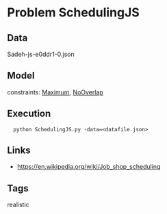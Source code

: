 # Problem SchedulingJS


## Data
  Sadeh-js-e0ddr1-0.json

## Model
  constraints: [Maximum](http://pycsp.org/documentation/constraints/Maximum), [NoOverlap](http://pycsp.org/documentation/constraints/NoOverlap)

## Execution
```
  python SchedulingJS.py -data=<datafile.json>
```

## Links
  - https://en.wikipedia.org/wiki/Job_shop_scheduling

## Tags
  realistic
